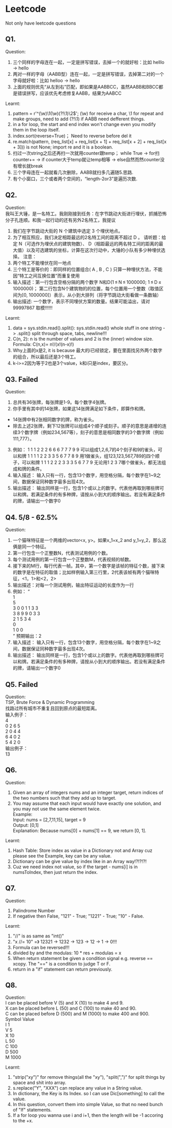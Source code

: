 # Leetcode
Not only have leetcode questions

## Q1.
Question:
1. 三个同样的字母连在一起，一定是拼写错误，去掉一个的就好啦：比如 helllo -> hello
2. 两对一样的字母（AABB型）连在一起，一定是拼写错误，去掉第二对的一个字母就好啦：比如 helloo -> hello
3. 上面的规则优先“从左到右”匹配，即如果是AABBCC，虽然AABB和BBCC都是错误拼写，应该优先考虑修复AABB，结果为AABCC

Learnt:
1. pattern = r'^(\w)\1(\w)(?!\1)\2$';
   (\w) for receive a char, \1 for repeat and make groups, need to add (?!\1) if AABB need defferent things.
2. in a for loop, the start and end index won't change even you modify them in the loop itself.
3. index.sort(reverse=True)；
   Need to reverse before del it
4. re.match(pattern, (req_list[x] + req_list[x + 1] + req_list[x + 2] + req_list[x + 3])) is not None; import re and it is a boolean.
5. 扫过一次string之后还再扫一次就用counter跟temp；
   while True -> for扫 counter+= -> if counter大于temp就让temp相等 -> else自然而然counter没有增长就break
6. 三个字母连在一起就看几次删除，AABB就扫多几遍随5.思路.
7. 有个小窗口，三个或者两个空间的，“length-2or3”是遍历次数.

## Q2.
Question:<br>
我叫王大锤，是一名特工。我刚刚接到任务：在字节跳动大街进行埋伏，抓捕恐怖分子孔连顺。和我一起行动的还有另外2名特工，我提议
1. 我们在字节跳动大街的 N 个建筑中选定 3 个埋伏地点。
2. 为了相互照应，我们决定相距最远的2名特工间的距离不超过 D 。
   请听题：给定 N（可选作为埋伏点的建筑物数）、 D（相距最远的两名特工间的距离的最大值）以及可选建筑的坐标，计算在这次行动中，大锤的小队有多少种埋伏选择。
注意：
1. 两个特工不能埋伏在同一地点
2. 三个特工是等价的：即同样的位置组合( A , B , C ) 只算一种埋伏方法，不能因“特工之间互换位置”而重复使用
3. 输入描述：第一行包含空格分隔的两个数字 N和D(1 ≤ N ≤ 1000000; 1 ≤ D ≤ 1000000)； 第二行包含N个建筑物的的位置，每个位置用一个整数（取值区间为[0, 1000000]）表示，从小到大排列（将字节跳动大街看做一条数轴）
4. 输出描述: 一个数字，表示不同埋伏方案的数量。结果可能溢出，请对 99997867 取模!!!!!!

Learnt:
1. data = sys.stdin.read().split(): sys.stdin.read() whole stuff in one string -> .split() split through space, tabs, newline!!!
2. C(n, 2): n is the number of values and 2 is the (inner) window size. Formula: C(n,x)= n!/(x!(n-x)!)
3. Why上面的x是2, it is because 最大的i已经锁定，要在里面找另外两个数字的组合，所以最后还是3个特工。
4. k-i>=2因为等于2也是3个value，k和i只是index，要区分。

## Q3. Failed
Question:
1. 总共有36张牌，每张牌是1-9。每个数字4张牌。
2. 你手里有其中的14张牌，如果这14张牌满足如下条件，即算作和牌。
- 14张牌中有2张相同数字的牌，称为雀头。
- 除去上述2张牌，剩下12张牌可以组成4个顺子或刻子。顺子的意思是递增的连续3个数字牌（例如234,567等），刻子的意思是相同数字的3个数字牌（例如111,777）。
3. 例如：
1 1 1 2 2 2 6 6 6 7 7 7 9 9 可以组成1,2,6,7的4个刻子和9的雀头，可以和牌
1 1 1 1 2 2 3 3 5 6 7 7 8 9 用1做雀头，组123,123,567,789的四个顺子，可以和牌
1 1 1 2 2 2 3 3 3 5 6 7 7 9 无论用1 2 3 7哪个做雀头，都无法组成和牌的条件。
4. 输入描述：
输入只有一行，包含13个数字，用空格分隔，每个数字在1~9之间，数据保证同种数字最多出现4次。
5. 输出描述：
输出同样是一行，包含1个或以上的数字。代表他再取到哪些牌可以和牌。若满足条件的有多种牌，请按从小到大的顺序输出。若没有满足条件的牌，请输出一个数字0

## Q4. 5/8 - 62.5%
Question:
1. 一个猫咪特征是一个两维的vector<x, y>。如果x_1=x_2 and y_1=y_2，那么这俩是同一个特征。
2. 第一行包含一个正整数N，代表测试用例的个数。
3. 每个测试用例的第一行包含一个正整数M，代表视频的帧数。
4. 接下来的M行，每行代表一帧。其中，第一个数字是该帧的特征个数，接下来的数字是在特征的取值；比如样例输入第三行里，2代表该帧有两个猫咪特征，<1，1>和<2，2>
5. 输出描述：对每一个测试用例，输出特征运动的长度作为一行
3. 例如：
“<br>
1<br>
5<br>
3 0 0 1 1 3 3<br>
3 8 9 9 0 3 3<br>
2 1 5 3 4<br>
0<br>
1 0 0<br>
      ”
预期输出：2
5. 输入描述：
输入只有一行，包含13个数字，用空格分隔，每个数字在1~9之间，数据保证同种数字最多出现4次。
6. 输出描述：
输出同样是一行，包含1个或以上的数字。代表他再取到哪些牌可以和牌。若满足条件的有多种牌，请按从小到大的顺序输出。若没有满足条件的牌，请输出一个数字0

## Q5. Failed
Question:<br>
TSP, Brute Force & Dynamic Programming<br>
找路过所有城市不重复且回到原点的最短距离。<br>
输入例子：<br>
4<br>
0 2 6 5<br>
2 0 4 4<br>
6 4 0 2<br>
5 4 2 0<br>
输出例子：<br>
13

## Q6.
Question:
1. Given an array of integers nums and an integer target, return indices of the two numbers such that they add up to target.
2. You may assume that each input would have exactly one solution, and you may not use the same element twice.<br>
Example:<br>
Input: nums = [2,7,11,15], target = 9<br>
Output: [0,1]<br>
Explanation: Because nums[0] + nums[1] == 9, we return [0, 1].

Learnt:<br>
1. Hash Table: Store index as value in a Dictionary not and Array cuz please see the Example, key can be any value.
2. Dictionary can be give value by index like in an Array way!?!?!?!
3. Cuz we need index not value, so if the target - nums[i] is in numsToIndex, then just return the index.

## Q7.
Question:
1. Palindrome Number
2. If negative then False, "121" - True; "1221" - True; "10" - False.
   
Learnt:
1. "//" is as same as "int()"
2. "x //= 10" =》 12321 -> 1232 -> 123 -> 12 -> 1 -> 0!!!
3. Formula can be reversed!!!
4. divided by and the modulas: 10 * res + modulas = x
5. When return statement be given a condition signal e.g. reverse == xcopy. The "==" is a condition to judge T or F.
6. return in a "if" statement can return previously.

## Q8.
Question:<br>
I can be placed before V (5) and X (10) to make 4 and 9. <br>
X can be placed before L (50) and C (100) to make 40 and 90. <br>
C can be placed before D (500) and M (1000) to make 400 and 900. <br>
Symbol       Value<br>
I             1<br>
V             5<br>
X             10<br>
L             50<br>
C             100<br>
D             500<br>
M             1000

Learnt:
1. "strip("xy")" for remove things(all the "xy"), "split(",")" for split things by space and shit into array.
2. s.replace("Y", "XXX") can replace any value in a String value.
3. In dictionary, the Key is its Index. so I can use Dic[something] to call the value.
4. In this question, convert them into simple Value, so that no need bunch of "If" statements.
5. If  a for loop you wanna use i and i+1, then the length will be -1 accoring to the +x.
